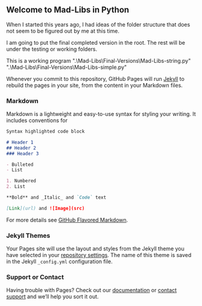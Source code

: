 ## Welcome to Mad-Libs in Python

When I started this years ago, I had ideas of the folder structure that does not seem to be figured out by me at this time.

I am going to put the final completed version in the root.  The rest will be under the testing or working folders.

This is a working program
".\Mad-Libs\Final-Versions\Mad-Libs-string.py"
".\Mad-Libs\Final-Versions\Mad-Libs-simple.py"

Whenever you commit to this repository, GitHub Pages will run [Jekyll](https://jekyllrb.com/) to rebuild the pages in your site, from the content in your Markdown files.

### Markdown

Markdown is a lightweight and easy-to-use syntax for styling your writing. It includes conventions for

```markdown
Syntax highlighted code block

# Header 1
## Header 2
### Header 3

- Bulleted
- List

1. Numbered
2. List

**Bold** and _Italic_ and `Code` text

[Link](url) and ![Image](src)
```

For more details see [GitHub Flavored Markdown](https://guides.github.com/features/mastering-markdown/).

### Jekyll Themes

Your Pages site will use the layout and styles from the Jekyll theme you have selected in your [repository settings](https://github.com/OgJAkFy8/Mad-Libs/settings). The name of this theme is saved in the Jekyll `_config.yml` configuration file.

### Support or Contact

Having trouble with Pages? Check out our [documentation](https://help.github.com/categories/github-pages-basics/) or [contact support](https://github.com/contact) and we’ll help you sort it out.
